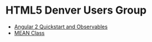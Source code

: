 # HTML5 Denver Users Group

* [Angular 2 Quickstart and Observables](05-23-16/)
* [MEAN Class](mean-class/)